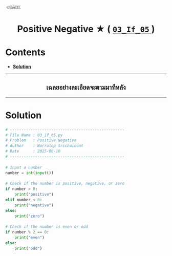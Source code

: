 <p align="left">
  <a href="../README.md">
    <img src="../../Z99-OTHERS/00-common/00-back.png" style="width:10%">
  </a>
</p>

<div align="center">
  <h1>
    Positive Negative ★ (
      <a href="https://drive.google.com/file/d/1-w1HptsNkzy_eq6wnbFf00X6_61K9N9C/view?usp=drive_link">
        <code>03_If_05</code>
      </a>
    )
  </h1>
</div>

# Contents

-   [**Solution**](#solution)

---

<div align="center">
  <h2>เฉลยอย่างละเอียดจะตามมาทีหลัง</h2>
</div>

---

# Solution

```python
# --------------------------------------------------
# File Name : 03_If_05.py
# Problem   : Positive Negative
# Author    : Worralop Srichainont
# Date      : 2025-06-10
# --------------------------------------------------

# Input a number
number = int(input())

# Check if the number is positive, negative, or zero
if number > 0:
    print("positive")
elif number < 0:
    print("negative")
else:
    print("zero")

# Check if the number is even or odd
if number % 2 == 0:
    print("even")
else:
    print("odd")
```
